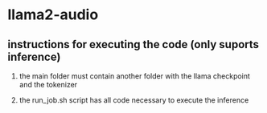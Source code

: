 # llama2-audio

## instructions for executing the code (only suports inference)

1. the main folder must contain another folder with the llama checkpoint and the tokenizer

2. the run_job.sh script has all code necessary to execute the inference

